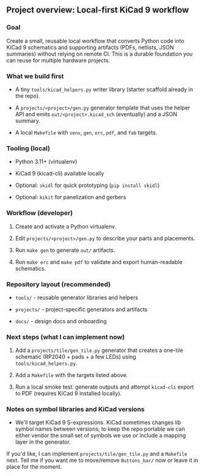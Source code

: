 ## Project overview: Local-first KiCad 9 workflow

### Goal
Create a small, reusable local workflow that converts Python code into
KiCad 9 schematics and supporting artifacts (PDFs, netlists, JSON summaries)
without relying on remote CI. This is a durable foundation you can reuse for
multiple hardware projects.

### What we build first

- A tiny `tools/kicad_helpers.py` writer library (starter scaffold already in
  the repo).

- A `projects/<project>/gen.py` generator template that uses the helper API and
  emits `out/<project>.kicad_sch` (eventually) and a JSON summary.

- A local `Makefile` with `venv`, `gen`, `erc`, `pdf`, and `fab` targets.

### Tooling (local)

- Python 3.11+ (virtualenv)

- KiCad 9 (kicad-cli) available locally

- Optional: `skidl` for quick prototyping (`pip install skidl`)

- Optional: `kikit` for panelization and gerbers

### Workflow (developer)

1. Create and activate a Python virtualenv.

2. Edit `projects/<project>/gen.py` to describe your parts and placements.

3. Run `make gen` to generate `out/` artifacts.

4. Run `make erc` and `make pdf` to validate and export human-readable
  schematics.

### Repository layout (recommended)

- `tools/` - reusable generator libraries and helpers

- `projects/` - project-specific generators and artifacts

- `docs/` - design docs and onboarding

### Next steps (what I can implement now)

1. Add a `projects/tile/gen_tile.py` generator that creates a one-tile
  schematic (RP2040 + pads + a few LEDs) using `tools/kicad_helpers.py`.

2. Add a `Makefile` with the targets listed above.

3. Run a local smoke test: generate outputs and attempt `kicad-cli` export to
  PDF (requires KiCad 9 installed locally).

### Notes on symbol libraries and KiCad versions

- We'll target KiCad 9 S-expressions. KiCad sometimes changes lib symbol
  names between versions; to keep the repo portable we can either vendor the
  small set of symbols we use or include a mapping layer in the generator.

If you'd like, I can implement `projects/tile/gen_tile.py` and a `Makefile`
next. Tell me if you want me to move/remove `Buttons_bar/` now or leave it
in place for the moment.
